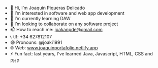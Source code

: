 - 👋 Hi, I’m Joaquin Piqueras Delicado
- 👀 I’m interested in software and web app development
- 🌱 I’m currently learning DAW
- 💞️ I’m looking to collaborate on any software project
- 📫 How to reach me: joakanpde@gmail.com
- 📞 tlf: +34 627812107
- 😄 Pronouns: @joaki1991
- 🌐 Web: www.joaquinportafolio.netlify.app
- ⚡ Fun fact: last years, I've learned Java, Javascript, HTML, CSS and PHP 

<!---
joaki1991/joaki1991 is a ✨ special ✨ repository because its `README.md` (this file) appears on your GitHub profile.
You can click the Preview link to take a look at your changes.
--->
